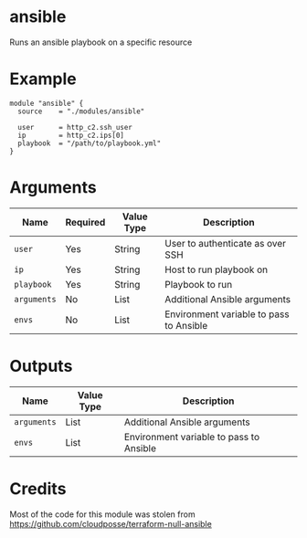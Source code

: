 # ansible

Runs an ansible playbook on a specific resource

# Example

```hcl
module "ansible" {
  source    = "./modules/ansible"

  user      = http_c2.ssh_user
  ip        = http_c2.ips[0]
  playbook  = "/path/to/playbook.yml"
}
```

# Arguments

| Name                      | Required | Value Type | Description
|---------------------------| -------- | ---------- | -----------
|`user`                     | Yes      | String     | User to authenticate as over SSH
|`ip`                       | Yes      | String     | Host to run playbook on
|`playbook`                 | Yes      | String     | Playbook to run
|`arguments`                | No       | List       | Additional Ansible arguments
|`envs`                     | No       | List       | Environment variable to pass to Ansible


# Outputs

| Name                      | Value Type | Description
|---------------------------| ---------- | -----------
|`arguments`                | List       | Additional Ansible arguments
|`envs`                     | List       | Environment variable to pass to Ansible


# Credits

Most of the code for this module was stolen from https://github.com/cloudposse/terraform-null-ansible
